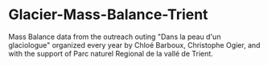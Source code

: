 # Glacier-Mass-Balance-Trient

Mass Balance data from the outreach outing "Dans la peau d'un glaciologue" organized every year by Chloé Barboux, Christophe Ogier, and with the support of Parc naturel Regional de la vallé de Trient.
